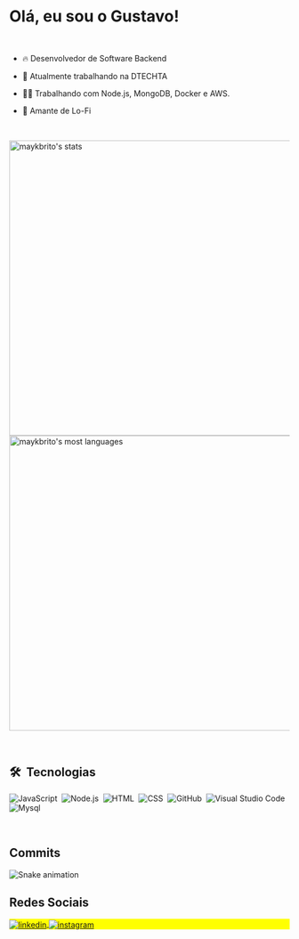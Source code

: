 

<h1 align="left">Olá,  eu sou o Gustavo!</h1>
<br>

- 🔥 Desenvolvedor de Software Backend

- 🔭 Atualmente trabalhando na DTECHTA

- 👨‍💻 Trabalhando com Node.js, MongoDB, Docker e AWS.

- 🎵 Amante de Lo-Fi 

<br>


<p align="left">
<img width="530em" src="https://github-readme-stats.vercel.app/api?username=Gustavo-Seiti&show_icons=true&theme=vision-friendly-dark" alt="maykbrito's stats"/>
<img width="530em" src="https://github-readme-stats.vercel.app/api/top-langs/?username=Gustavo-Seiti&layout=compact&theme=vision-friendly-dark" alt="maykbrito's most languages"/>
</p>

<br>

## 🛠 &nbsp;Tecnologias

![JavaScript](https://img.shields.io/badge/-JavaScript-05122A?style=flat&logo=javascript)&nbsp;
![Node.js](https://img.shields.io/badge/-Node.js-05122A?style=flat&logo=node.js)&nbsp;
![HTML](https://img.shields.io/badge/-HTML-05122A?style=flat&logo=HTML5)&nbsp;
![CSS](https://img.shields.io/badge/-CSS-05122A?style=flat&logo=CSS3&logoColor=1572B6)&nbsp;
![GitHub](https://img.shields.io/badge/-GitHub-05122A?style=flat&logo=github)&nbsp;
![Visual Studio Code](https://img.shields.io/badge/-Visual%20Studio%20Code-05122A?style=flat&logo=visual-studio-code&logoColor=007ACC)&nbsp;
![Mysql](https://img.shields.io/badge/-mysql-05122A?style=flat&logo=mysql)&nbsp;

<br>

## Commits

 ![Snake animation](https://github.com/Gustavo-Seiti/Gustavo-Seiti/blob/output/github-contribution-grid-snake.svg)

## Redes Sociais

<p align="left" style="background:yellow">

<a href="https://www.linkedin.com/in/gustavo-endo-3b718b18b/" target="_blank">
  <img align="center" src="https://img.shields.io/badge/-gustavo.seiti-05122A?style=flat&logo=linkedin" alt="linkedin"/>
</a>
<a href="https://instagram.com/gustavo.seiti" target="_blank">
 <img align="center" src="https://img.shields.io/badge/-gustavo.seiti-05122A?style=flat&logo=instagram" alt="instagram"/>
</a>

</p>



<!--
**maykbrito/maykbrito** is a ✨ _special_ ✨ repository because its `README.md` (this file) appears on your GitHub profile.

Here are some ideas to get you started:

- 🔭 I’m currently working on ...
- 🌱 I’m currently learning ...
- 👯 I’m looking to collaborate on ...
- 🤔 I’m looking for help with ...
- 💬 Ask me about ...
- 📫 How to reach me: ...
- 😄 Pronouns: ...
- ⚡ Fun fact: ...
-->
 
